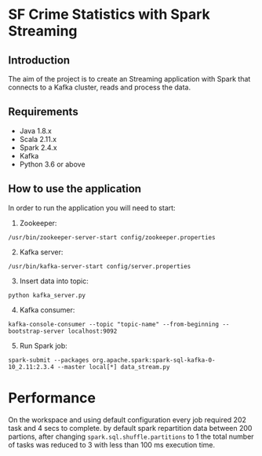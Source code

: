 # SF Crime Statistics with Spark Streaming

## Introduction 

The aim of the project is to create an Streaming application with Spark that connects to a Kafka cluster, reads and process the data.

## Requirements

* Java 1.8.x
* Scala 2.11.x
* Spark 2.4.x
* Kafka
* Python 3.6 or above

## How to use the application

In order to run the application you will need to start:

1. Zookeeper:

`/usr/bin/zookeeper-server-start config/zookeeper.properties`

2. Kafka server:

`/usr/bin/kafka-server-start config/server.properties`

3. Insert data into topic:

`python kafka_server.py`

4. Kafka consumer:

`kafka-console-consumer --topic "topic-name" --from-beginning --bootstrap-server localhost:9092`

5. Run Spark job:

`spark-submit --packages org.apache.spark:spark-sql-kafka-0-10_2.11:2.3.4 --master local[*] data_stream.py`

# Performance
On the workspace and using default configuration every job required 202 task and 4 secs to complete. by default spark repartition data between 200 partions, after changing `spark.sql.shuffle.partitions` to 1 the total number of tasks was reduced to 3 with less than 100 ms execution time. 
